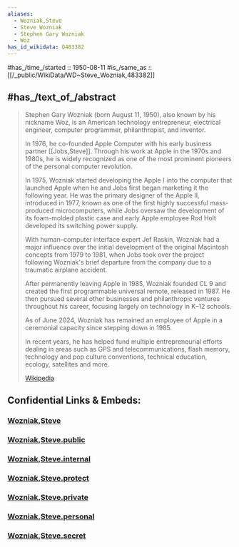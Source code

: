 ```yaml
---
aliases:
  - Wozniak,Steve
  - Steve Wozniak
  - Stephen Gary Wozniak
  - Woz
has_id_wikidata: Q483382
---
```


#has_/time_/started :: 1950-08-11 
#is_/same_as :: [[/_public/WikiData/WD~Steve_Wozniak,483382]]

## #has_/text_of_/abstract 

> Stephen Gary Wozniak (born August 11, 1950), also known by his nickname Woz, 
> is an American technology entrepreneur, electrical engineer, 
> computer programmer, philanthropist, and inventor. 
> 
> In 1976, he co-founded Apple Computer with his early business partner [[Jobs,Steve]]. 
> Through his work at Apple in the 1970s and 1980s, 
> he is widely recognized as one of the most prominent pioneers of the personal computer revolution.
>
> In 1975, Wozniak started developing the Apple I  into the computer that launched Apple 
> when he and Jobs first began marketing it the following year. 
> He was the primary designer of the Apple II, introduced in 1977, 
> known as one of the first highly successful mass-produced microcomputers, 
> while Jobs oversaw the development of its foam-molded plastic case 
> and early Apple employee Rod Holt developed its switching power supply. 
>
> With human–computer interface expert Jef Raskin, Wozniak had a major influence 
> over the initial development of the original  Macintosh concepts from 1979 to 1981, 
> when Jobs took over the project following Wozniak's brief departure from the company 
> due to a traumatic airplane accident. 
> 
> After permanently leaving Apple in 1985, Wozniak founded CL 9 
> and created the first programmable universal remote, released in 1987. 
> He then pursued several other businesses and philanthropic ventures throughout his career, 
> focusing largely on technology in K–12 schools.
>
> As of June 2024, Wozniak has remained an employee of Apple 
> in a ceremonial capacity since stepping down in 1985. 
> 
> In recent years, he has helped fund multiple entrepreneurial efforts 
> dealing in areas such as GPS and telecommunications, flash memory, technology 
> and pop culture conventions, technical education, ecology, satellites and more.
>
> [Wikipedia](https://en.wikipedia.org/wiki/Steve%20Wozniak) 





## Confidential Links & Embeds: 

### [Wozniak,Steve](/_Standards/Technology/IT/Computer_Hardware/Computer/Wozniak,Steve.md) 

### [Wozniak,Steve.public](/_public/Technology/IT/Computer_Hardware/Computer/Wozniak,Steve.public.md) 

### [Wozniak,Steve.internal](/_internal/Technology/IT/Computer_Hardware/Computer/Wozniak,Steve.internal.md) 

### [Wozniak,Steve.protect](/_protect/Technology/IT/Computer_Hardware/Computer/Wozniak,Steve.protect.md) 

### [Wozniak,Steve.private](/_private/Technology/IT/Computer_Hardware/Computer/Wozniak,Steve.private.md) 

### [Wozniak,Steve.personal](/_personal/Technology/IT/Computer_Hardware/Computer/Wozniak,Steve.personal.md) 

### [Wozniak,Steve.secret](/_secret/Technology/IT/Computer_Hardware/Computer/Wozniak,Steve.secret.md)

